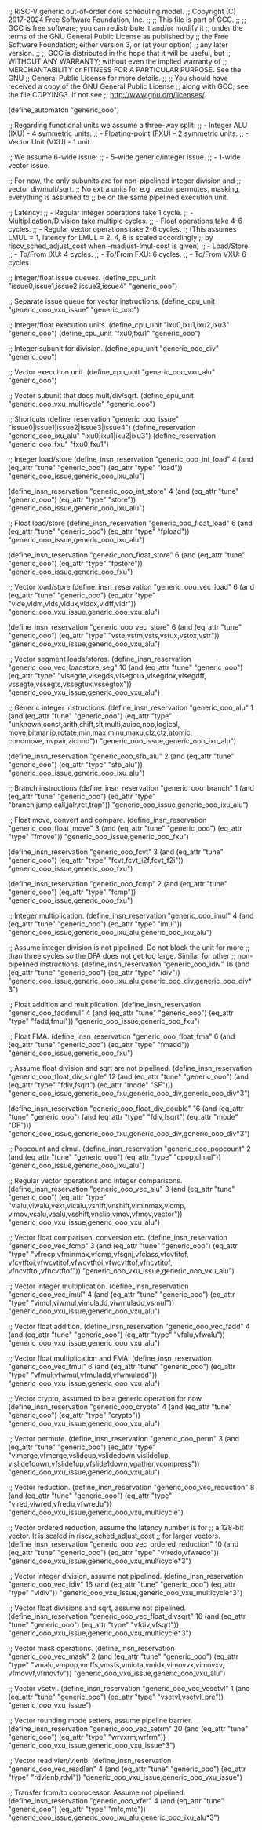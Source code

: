 ;; RISC-V generic out-of-order core scheduling model.
;; Copyright (C) 2017-2024 Free Software Foundation, Inc.
;;
;; This file is part of GCC.
;;
;; GCC is free software; you can redistribute it and/or modify it
;; under the terms of the GNU General Public License as published by
;; the Free Software Foundation; either version 3, or (at your option)
;; any later version.
;;
;; GCC is distributed in the hope that it will be useful, but
;; WITHOUT ANY WARRANTY; without even the implied warranty of
;; MERCHANTABILITY or FITNESS FOR A PARTICULAR PURPOSE.  See the GNU
;; General Public License for more details.
;;
;; You should have received a copy of the GNU General Public License
;; along with GCC; see the file COPYING3.  If not see
;; <http://www.gnu.org/licenses/>.

(define_automaton "generic_ooo")

;; Regarding functional units we assume a three-way split:
;; - Integer ALU (IXU) - 4 symmetric units.
;; - Floating-point (FXU) - 2 symmetric units.
;; - Vector Unit (VXU) - 1 unit.

;; We assume 6-wide issue:
;; - 5-wide generic/integer issue.
;; - 1-wide vector issue.

;; For now, the only subunits are for non-pipelined integer division and
;; vector div/mult/sqrt.
;; No extra units for e.g. vector permutes, masking, everything is assumed to
;; be on the same pipelined execution unit.

;; Latency:
;; - Regular integer operations take 1 cycle.
;; - Multiplication/Division take multiple cycles.
;; - Float operations take 4-6 cycles.
;; - Regular vector operations take 2-6 cycles.
;;   (This assumes LMUL = 1, latency for LMUL = 2, 4, 8 is scaled accordingly
;;    by riscv_sched_adjust_cost when -madjust-lmul-cost is given)
;; - Load/Store:
;;   - To/From IXU: 4 cycles.
;;   - To/From FXU: 6 cycles.
;;   - To/From VXU: 6 cycles.

;; Integer/float issue queues.
(define_cpu_unit "issue0,issue1,issue2,issue3,issue4" "generic_ooo")

;; Separate issue queue for vector instructions.
(define_cpu_unit "generic_ooo_vxu_issue" "generic_ooo")

;; Integer/float execution units.
(define_cpu_unit "ixu0,ixu1,ixu2,ixu3" "generic_ooo")
(define_cpu_unit "fxu0,fxu1" "generic_ooo")

;; Integer subunit for division.
(define_cpu_unit "generic_ooo_div" "generic_ooo")

;; Vector execution unit.
(define_cpu_unit "generic_ooo_vxu_alu" "generic_ooo")

;; Vector subunit that does mult/div/sqrt.
(define_cpu_unit "generic_ooo_vxu_multicycle" "generic_ooo")

;; Shortcuts
(define_reservation "generic_ooo_issue" "issue0|issue1|issue2|issue3|issue4")
(define_reservation "generic_ooo_ixu_alu" "ixu0|ixu1|ixu2|ixu3")
(define_reservation "generic_ooo_fxu" "fxu0|fxu1")


;; Integer load/store
(define_insn_reservation "generic_ooo_int_load" 4
  (and (eq_attr "tune" "generic_ooo")
       (eq_attr "type" "load"))
  "generic_ooo_issue,generic_ooo_ixu_alu")

(define_insn_reservation "generic_ooo_int_store" 4
  (and (eq_attr "tune" "generic_ooo")
       (eq_attr "type" "store"))
  "generic_ooo_issue,generic_ooo_ixu_alu")

;; Float load/store
(define_insn_reservation "generic_ooo_float_load" 6
  (and (eq_attr "tune" "generic_ooo")
       (eq_attr "type" "fpload"))
  "generic_ooo_issue,generic_ooo_ixu_alu")

(define_insn_reservation "generic_ooo_float_store" 6
  (and (eq_attr "tune" "generic_ooo")
       (eq_attr "type" "fpstore"))
  "generic_ooo_issue,generic_ooo_fxu")

;; Vector load/store
(define_insn_reservation "generic_ooo_vec_load" 6
  (and (eq_attr "tune" "generic_ooo")
       (eq_attr "type" "vlde,vldm,vlds,vldux,vldox,vldff,vldr"))
  "generic_ooo_vxu_issue,generic_ooo_vxu_alu")

(define_insn_reservation "generic_ooo_vec_store" 6
  (and (eq_attr "tune" "generic_ooo")
       (eq_attr "type" "vste,vstm,vsts,vstux,vstox,vstr"))
  "generic_ooo_vxu_issue,generic_ooo_vxu_alu")

;; Vector segment loads/stores.
(define_insn_reservation "generic_ooo_vec_loadstore_seg" 10
  (and (eq_attr "tune" "generic_ooo")
       (eq_attr "type" "vlsegde,vlsegds,vlsegdux,vlsegdox,vlsegdff,\
			vssegte,vssegts,vssegtux,vssegtox"))
  "generic_ooo_vxu_issue,generic_ooo_vxu_alu")


;; Generic integer instructions.
(define_insn_reservation "generic_ooo_alu" 1
  (and (eq_attr "tune" "generic_ooo")
       (eq_attr "type" "unknown,const,arith,shift,slt,multi,auipc,nop,logical,\
			move,bitmanip,rotate,min,max,minu,maxu,clz,ctz,atomic,\
			condmove,mvpair,zicond"))
  "generic_ooo_issue,generic_ooo_ixu_alu")

(define_insn_reservation "generic_ooo_sfb_alu" 2
  (and (eq_attr "tune" "generic_ooo")
       (eq_attr "type" "sfb_alu"))
  "generic_ooo_issue,generic_ooo_ixu_alu")

;; Branch instructions
(define_insn_reservation "generic_ooo_branch" 1
  (and (eq_attr "tune" "generic_ooo")
       (eq_attr "type" "branch,jump,call,jalr,ret,trap"))
  "generic_ooo_issue,generic_ooo_ixu_alu")

;; Float move, convert and compare.
(define_insn_reservation "generic_ooo_float_move" 3
  (and (eq_attr "tune" "generic_ooo")
       (eq_attr "type" "fmove"))
  "generic_ooo_issue,generic_ooo_fxu")

(define_insn_reservation "generic_ooo_fcvt" 3
  (and (eq_attr "tune" "generic_ooo")
       (eq_attr "type" "fcvt,fcvt_i2f,fcvt_f2i"))
  "generic_ooo_issue,generic_ooo_fxu")

(define_insn_reservation "generic_ooo_fcmp" 2
  (and (eq_attr "tune" "generic_ooo")
       (eq_attr "type" "fcmp"))
  "generic_ooo_issue,generic_ooo_fxu")

;; Integer multiplication.
(define_insn_reservation "generic_ooo_imul" 4
  (and (eq_attr "tune" "generic_ooo")
       (eq_attr "type" "imul"))
  "generic_ooo_issue,generic_ooo_ixu_alu,generic_ooo_ixu_alu")

;; Assume integer division is not pipelined.  Do not block the unit for more
;; than three cycles so the DFA does not get too large.  Similar for other
;; non-pipelined instructions.
(define_insn_reservation "generic_ooo_idiv" 16
  (and (eq_attr "tune" "generic_ooo")
       (eq_attr "type" "idiv"))
  "generic_ooo_issue,generic_ooo_ixu_alu,generic_ooo_div,generic_ooo_div*3")

;; Float addition and multiplication.
(define_insn_reservation "generic_ooo_faddmul" 4
  (and (eq_attr "tune" "generic_ooo")
       (eq_attr "type" "fadd,fmul"))
  "generic_ooo_issue,generic_ooo_fxu")

;; Float FMA.
(define_insn_reservation "generic_ooo_float_fma" 6
  (and (eq_attr "tune" "generic_ooo")
       (eq_attr "type" "fmadd"))
  "generic_ooo_issue,generic_ooo_fxu")

;; Assume float division and sqrt are not pipelined.
(define_insn_reservation "generic_ooo_float_div_single" 12
  (and (eq_attr "tune" "generic_ooo")
       (and (eq_attr "type" "fdiv,fsqrt")
	    (eq_attr "mode" "SF")))
  "generic_ooo_issue,generic_ooo_fxu,generic_ooo_div,generic_ooo_div*3")

(define_insn_reservation "generic_ooo_float_div_double" 16
  (and (eq_attr "tune" "generic_ooo")
       (and (eq_attr "type" "fdiv,fsqrt")
	    (eq_attr "mode" "DF")))
  "generic_ooo_issue,generic_ooo_fxu,generic_ooo_div,generic_ooo_div*3")

;; Popcount and clmul.
(define_insn_reservation "generic_ooo_popcount" 2
  (and (eq_attr "tune" "generic_ooo")
       (eq_attr "type" "cpop,clmul"))
  "generic_ooo_issue,generic_ooo_ixu_alu")

;; Regular vector operations and integer comparisons.
(define_insn_reservation "generic_ooo_vec_alu" 3
  (and (eq_attr "tune" "generic_ooo")
       (eq_attr "type" "vialu,viwalu,vext,vicalu,vshift,vnshift,viminmax,vicmp,\
		        vimov,vsalu,vaalu,vsshift,vnclip,vmov,vfmov,vector"))
  "generic_ooo_vxu_issue,generic_ooo_vxu_alu")

;; Vector float comparison, conversion etc.
(define_insn_reservation "generic_ooo_vec_fcmp" 3
  (and (eq_attr "tune" "generic_ooo")
       (eq_attr "type" "vfrecp,vfminmax,vfcmp,vfsgnj,vfclass,vfcvtitof,\
			vfcvtftoi,vfwcvtitof,vfwcvtftoi,vfwcvtftof,vfncvtitof,\
			vfncvtftoi,vfncvtftof"))
  "generic_ooo_vxu_issue,generic_ooo_vxu_alu")

;; Vector integer multiplication.
(define_insn_reservation "generic_ooo_vec_imul" 4
  (and (eq_attr "tune" "generic_ooo")
       (eq_attr "type" "vimul,viwmul,vimuladd,viwmuladd,vsmul"))
  "generic_ooo_vxu_issue,generic_ooo_vxu_alu")

;; Vector float addition.
(define_insn_reservation "generic_ooo_vec_fadd" 4
  (and (eq_attr "tune" "generic_ooo")
       (eq_attr "type" "vfalu,vfwalu"))
  "generic_ooo_vxu_issue,generic_ooo_vxu_alu")

;; Vector float multiplication and FMA.
(define_insn_reservation "generic_ooo_vec_fmul" 6
  (and (eq_attr "tune" "generic_ooo")
       (eq_attr "type" "vfmul,vfwmul,vfmuladd,vfwmuladd"))
  "generic_ooo_vxu_issue,generic_ooo_vxu_alu")

;; Vector crypto, assumed to be a generic operation for now.
(define_insn_reservation "generic_ooo_crypto" 4
  (and (eq_attr "tune" "generic_ooo")
       (eq_attr "type" "crypto"))
  "generic_ooo_vxu_issue,generic_ooo_vxu_alu")

;; Vector permute.
(define_insn_reservation "generic_ooo_perm" 3
  (and (eq_attr "tune" "generic_ooo")
       (eq_attr "type" "vimerge,vfmerge,vslideup,vslidedown,vislide1up,\
			vislide1down,vfslide1up,vfslide1down,vgather,vcompress"))
  "generic_ooo_vxu_issue,generic_ooo_vxu_alu")

;; Vector reduction.
(define_insn_reservation "generic_ooo_vec_reduction" 8
  (and (eq_attr "tune" "generic_ooo")
       (eq_attr "type" "vired,viwred,vfredu,vfwredu"))
  "generic_ooo_vxu_issue,generic_ooo_vxu_multicycle")

;; Vector ordered reduction, assume the latency number is for
;; a 128-bit vector.  It is scaled in riscv_sched_adjust_cost
;; for larger vectors.
(define_insn_reservation "generic_ooo_vec_ordered_reduction" 10
  (and (eq_attr "tune" "generic_ooo")
       (eq_attr "type" "vfredo,vfwredo"))
  "generic_ooo_vxu_issue,generic_ooo_vxu_multicycle*3")

;; Vector integer division, assume not pipelined.
(define_insn_reservation "generic_ooo_vec_idiv" 16
  (and (eq_attr "tune" "generic_ooo")
       (eq_attr "type" "vidiv"))
  "generic_ooo_vxu_issue,generic_ooo_vxu_multicycle*3")

;; Vector float divisions and sqrt, assume not pipelined.
(define_insn_reservation "generic_ooo_vec_float_divsqrt" 16
  (and (eq_attr "tune" "generic_ooo")
       (eq_attr "type" "vfdiv,vfsqrt"))
  "generic_ooo_vxu_issue,generic_ooo_vxu_multicycle*3")

;; Vector mask operations.
(define_insn_reservation "generic_ooo_vec_mask" 2
  (and (eq_attr "tune" "generic_ooo")
       (eq_attr "type" "vmalu,vmpop,vmffs,vmsfs,vmiota,vmidx,vimovvx,vimovxv,\
			vfmovvf,vfmovfv"))
  "generic_ooo_vxu_issue,generic_ooo_vxu_alu")

;; Vector vsetvl.
(define_insn_reservation "generic_ooo_vec_vesetvl" 1
  (and (eq_attr "tune" "generic_ooo")
       (eq_attr "type" "vsetvl,vsetvl_pre"))
  "generic_ooo_vxu_issue")

;; Vector rounding mode setters, assume pipeline barrier.
(define_insn_reservation "generic_ooo_vec_setrm" 20
  (and (eq_attr "tune" "generic_ooo")
       (eq_attr "type" "wrvxrm,wrfrm"))
  "generic_ooo_vxu_issue,generic_ooo_vxu_issue*3")

;; Vector read vlen/vlenb.
(define_insn_reservation "generic_ooo_vec_readlen" 4
  (and (eq_attr "tune" "generic_ooo")
       (eq_attr "type" "rdvlenb,rdvl"))
  "generic_ooo_vxu_issue,generic_ooo_vxu_issue")

;; Transfer from/to coprocessor.  Assume not pipelined.
(define_insn_reservation "generic_ooo_xfer" 4
  (and (eq_attr "tune" "generic_ooo")
       (eq_attr "type" "mfc,mtc"))
  "generic_ooo_issue,generic_ooo_ixu_alu,generic_ooo_ixu_alu*3")
